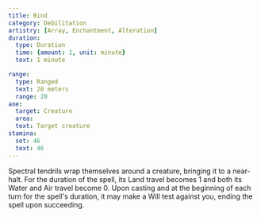 ```yaml
---
title: Bind
category: Debilitation
artistry: [Array, Enchantment, Alteration]
duration:
  type: Duration
  time: {amount: 1, unit: minute}
  text: 1 minute

range:
  type: Ranged
  text: 20 meters
  range: 20
aoe:
  target: Creature
  area: 
  text: Target creature
stamina:
  set: 46
  text: 46
---
```

Spectral tendrils wrap themselves around a creature, bringing it to a near-halt. For the duration of the spell, its Land travel becomes 1 and both its Water and Air travel become 0. Upon casting and at the beginning of each turn for the spell's duration, it may make a Will test against you, ending the spell upon succeeding.
